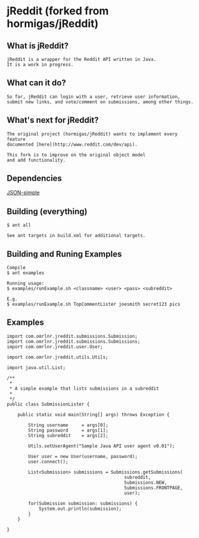 # jReddit (forked from hormigas/jReddit)

## What is jReddit?

    jReddit is a wrapper for the Reddit API written in Java. 
    It is a work in progress.

## What can it do?

    So far, jReddit can login with a user, retrieve user information, 
    submit new links, and vote/comment on submissions, among other things.

## What's next for jReddit?

    The original project (hormigas/jReddit) wants to implement every feature 
    documented [here](http://www.reddit.com/dev/api).
    
    This fork is to improve on the original object model
    and add functionality.

## Dependencies

[JSON-simple](http://code.google.com/p/json-simple/)

## Building (everything)
    
    $ ant all

    See ant targets in build.xml for additional targets.

## Building and Runing Examples

    Compile
    $ ant examples

    Running usage:
    $ examples/runExample.sh <classname> <user> <pass> <subreddit> 

    E.g.
    $ examples/runExample.sh TopCommentLister joesmith secret123 pics

## Examples

    import com.omrlnr.jreddit.submissions.Submission;
    import com.omrlnr.jreddit.submissions.Submissions;
    import com.omrlnr.jreddit.user.User;

    import com.omrlnr.jreddit.utils.Utils;

    import java.util.List;

    /**
     *
     * A simple example that lists submissions in a subreddit
     * 
     */
    public class SubmissionLister {

        public static void main(String[] args) throws Exception {

            String username     = args[0];
            String password     = args[1];
            String subreddit    = args[2];

            Utils.setUserAgent("Sample Java API user agent v0.01");

            User user = new User(username, password);
            user.connect();
        
            List<Submission> submissions = Submissions.getSubmissions(
                                                subreddit,
                                                Submissions.NEW,
                                                Submissions.FRONTPAGE,
                                                user);

            for(Submission submission: submissions) {
                System.out.println(submission);
            }
        }

    }


